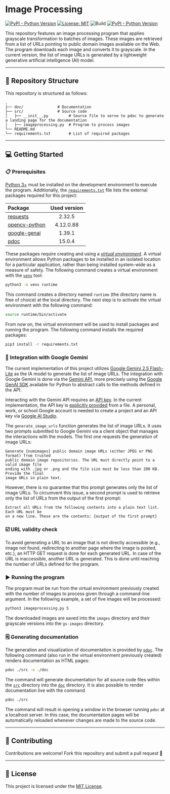 # Image Processing

[![PyPI - Python Version](https://img.shields.io/pypi/pyversions/3)](https://www.python.org)
[![License: MIT](https://img.shields.io/badge/License-MIT-blue.svg)](LICENSE)
![Build](https://img.shields.io/badge/build-manual-lightgrey)
[![PyPI - Python Version](https://img.shields.io/badge/doc-pydoc-yellow)](./doc/index.html)

This repository features an image processing program that applies grayscale transformation to batches of images. These images are retrieved from a list of URLs pointing to public domain images available on the Web. The program downloads each image and converts it to grayscale. In the current version, the list of image URLs is generated by a lightweight generative artificial intelligence (AI) model.

---

## 📂 Repository Structure

This repository is structured as follows:

```
.
├── doc/               # Documentation
├── src/               # Source code
│   ├── __init__.py         # Source file to serve to pdoc to generate a landing page for the documentation
│   ├── imageprocessing.py  # Program to process images
└── README.md
└── requirements.txt        # List of required packages
```

---

## 💻 Getting Started

### 📋 Prerequisites

[Python 3+](https://www.python.org) must be installed on the development environment to execute the program. Additionally, the [`requirements.txt`](requirements.txt) file lists the external packages required for this project:

| Package                                                   | Used version |
|:----------------------------------------------------------|:------------:|
| [requests](https://pypi.org/project/requests/)            |  2.32.5      |
| [opencv-python](https://pypi.org/project/opencv-python/)  |  4.12.0.88   |
| [google-genai](https://pypi.org/project/google-genai/)    |  1.39.1      |
| [pdoc](https://pypi.org/project/pdoc/)                    |  15.0.4      |

These packages require creating and using a [*virtual environment*](https://packaging.python.org/en/latest/tutorials/installing-packages/#creating-and-using-virtual-environments). A virtual environment allows Python packages to be installed in an isolated location for a particular application, rather than being installed system-wide as a measure of safety. The following command creates a virtual environment with the [`venv`](https://docs.python.org/3/library/venv.html) tool:

```bash
python3 -m venv runtime
```

This command creates a directory named `runtime` (the directory name is free of choice) at the local directory. The next step is to activate the virtual environment with the following command:

```bash
source runtime/bin/activate
```

From now on, the virtual environment will be used to install packages and running the program. The following command installs the required packages:

```bash
pip3 install -r requirements.txt
```

### 🤖 Integration with Google Gemini

The current implementation of this project utilizes [Google Gemini 2.5 Flash-Lite](https://ai.google.dev/gemini-api/docs/models) as the IA model to generate the list of image URLs. The integration with Google Gemini is done via the [Gemini API](https://ai.google.dev/api), more precisely using the [Google GenAI SDK](https://ai.google.dev/gemini-api/docs/libraries) available for Python to abstract calls to the methods defined in the API.

Interacting with the Gemini API requires an [API key](https://ai.google.dev/gemini-api/docs/api-key). In the current implementation, the API key is [explicitly provided](https://ai.google.dev/gemini-api/docs/api-key#provide-api-key-explicitly) from a file. A personal, work, or school Google account is needed to create a project and an API key via [Google AI Studio](https://aistudio.google.com/app/api-keys).

The `generate_image_urls` function generates the list of image URLs. It uses two prompts submitted to Google Gemini via a client object that manages the interactions with the models. The first one requests the generation of image URLs:

```
Generate {numimages} public domain image URLs (either JPEG or PNG format) from trusted 
public domain image repositories. The URL must directly point to a valid image file 
ending with .jpg or .png and the file size must be less than 200 KB. Provide the final 
image URLs in plain text.
```

However, there is no guarantee that this prompt generates only the list of image URLs. To circumvent this issue, a second prompt is used to retrieve only the list of URLs from the output of the first prompt:

```
Extract all URLs from the following contents into a plain text list. Each URL must be 
on a new line. These are the contents: {output of the first prompt}
```

### ☑️ URL validity check

To avoid generating a URL to an image that is not directly accessible (e.g., image not found, redirecting to another page where the image is posted, etc.), an HTTP GET request is done for each generated URL. In case of the URL is inaccessible, another URL is generated. This is done until reaching the number of URLs defined for the program.

### ▶️ Running the program

The program must be run from the virtual environment previously created with the number of images to process given through a command-line argument. In the following example, a set of five images will be processed:

```bash
python3 imageprocessing.py 5
```

The downloaded images are saved into the `images` directory and their grayscale versions into the `gs-images` directory.

### 🗒️ Generating documentation

The generation and visualization of documentation is provided by [`pdoc`](https://pdoc.dev). The following command (also run in the virtual environment previously created) renders documentation as HTML pages:

```bash
pdoc ./src -o ./doc
```

The command will generate documentation for all source code files within the [`src`](src) directory into the [`doc`](doc) directory. It is also possible to render documentation live with the command

```bash
pdoc ./src
```

The command will result in opening a window in the browser running `pdoc` at a localhost server. In this case, the documentation pages will be automatically reloaded whenever changes are made to the source code.

---

## 🤝 Contributing

Contributions are welcome! Fork this repository and submit a pull request 🚀

---

## 📜 License

This project is licensed under the [MIT License](LICENSE).
